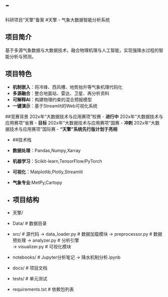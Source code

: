 # -
科研项目“天擎”备案
#天擎 - 气象大数据智能分析系统
## 项目简介
基于多源气象数据与大数据技术，融合物理机理与人工智能，实现强降水过程的智能分析与预测。

## 项目特色
- **机制嵌入**：将冷锋、西风槽、地势抬升等气象机理代码化
- **多源融合**：整合地面站、雷达、卫星、再分析资料
- **可解释AI**：构建物理约束的混合预报模型
- **一键演示**：基于Streamlit的Web可视化系统

##竞赛背景
202x年“大数据技术与应用赛项”校赛 - **进行中**
202x年“大数据技术与应用赛项”省赛 - **目标**
202x年“大数据技术与应用赛项”国赛 - **冲刺**
202x年“大数据技术与应用赛项”国际赛 - **“天擎”系统先行版计划于亮相**

- ##技术栈
- **数据处理**：Pandas,Numpy,Xarray
- **机器学习**：Scikit-learn,TensorFlow/PyTorch
- **可视化**：Matplotlib,Plotly,Streamlit
- **气象专业**:MetPy,Cartopy

- ## 项目结构
- 天擎/
- Data/              # 数据目录
- src/               # 源代码
  -> data_loader.py     # 数据加载模块
  -> preprocessor.py    # 数据预处理
  -> analyzer.py        # 分析引擎  
  -> visualizer.py      # 可视化模块
- notebooks/         # Jupyter分析笔记
  -> 降水机制分析.ipynb
- docs/              # 项目文档
- tests/             # 单元测试
- requirements.txt   # 依赖包列表
